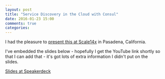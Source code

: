 ```yaml
---
layout: post
title: "Service Discovery in the Cloud with Consul"
date: 2016-01-23 15:00
comments: true
categories:
---
```


I had the pleasure to [present this at Scale14x](https://www.socallinuxexpo.org/scale/14x/presentations/service-discovery-cloud) in Pasadena, California.

I've embedded the slides below - hopefully I get the YouTube link shortly so that I can add that - it's got lots of extra information I didn't put on the slides.

[Slides at Speakerdeck](https://speakerdeck.com/darron/service-discovery-in-the-cloud)

<script async class="speakerdeck-embed" data-id="e8254be883324ee68cf83afc7c46ea47" data-ratio="1.33333333333333" src="//speakerdeck.com/assets/embed.js"></script>
